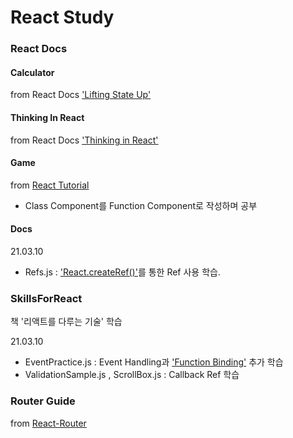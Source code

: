 # React Study


### React Docs 
#### Calculator
from React Docs ['Lifting State Up'](https://reactjs.org/docs/lifting-state-up.html)

#### Thinking In React
from React Docs ['Thinking in React'](https://reactjs.org/docs/thinking-in-react.html)

#### Game
from [React Tutorial](https://reactjs.org/tutorial/tutorial.html)
- Class Component를 Function Component로 작성하며 공부

#### Docs
21.03.10
- Refs.js : ['React.createRef()'](https://ko.reactjs.org/docs/refs-and-the-dom.html)를 통한 Ref 사용 학습.


### SkillsForReact
책 '리액트를 다루는 기술' 학습

21.03.10
- EventPractice.js : Event Handling과 ['Function Binding'](https://developer.mozilla.org/ko/docs/Web/JavaScript/Reference/Global_Objects/Function/bind) 추가 학습
- ValidationSample.js , ScrollBox.js : Callback Ref 학습


### Router Guide
from [React-Router](https://reactrouter.com/)